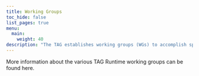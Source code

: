 ```yaml
---
title: Working Groups
toc_hide: false
list_pages: true
menu:
  main:
    weight: 40
description: "The TAG establishes working groups (WGs) to accomplish specific projects and initiatives."
---
```


More information about the various TAG Runtime working groups can be found here.
